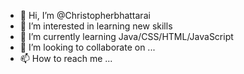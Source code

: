 - 👋 Hi, I’m @Christopherbhattarai
- 👀 I’m interested in learning new skills
- 🌱 I’m currently learning Java/CSS/HTML/JavaScript
- 💞️ I’m looking to collaborate on ...
- 📫 How to reach me ...

<!---
Christopherbhattarai/Christopherbhattarai is a ✨ special ✨ repository because its `README.md` (this file) appears on your GitHub profile.
You can click the Preview link to take a look at your changes.
--->
